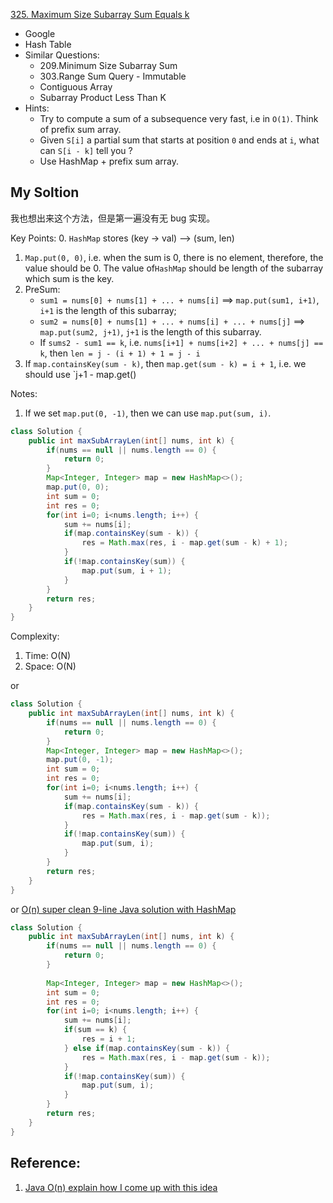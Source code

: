 [325. Maximum Size Subarray Sum Equals k](https://leetcode.com/problems/maximum-size-subarray-sum-equals-k/)

* Google
* Hash Table
* Similar Questions:
    * 209.Minimum Size Subarray Sum
    * 303.Range Sum Query - Immutable
    * Contiguous Array
    * Subarray Product Less Than K
* Hints:
    * Try to compute a sum of a subsequence very fast, i.e in `O(1)`. Think of prefix sum array.
    * Given `S[i]` a partial sum that starts at position `0` and ends at `i`, what can `S[i - k]` tell you ?
    * Use HashMap + prefix sum array.
    

## My Soltion 
我也想出来这个方法，但是第一遍没有无 bug 实现。

Key Points:
0. `HashMap` stores (key -> val) --> (sum, len)
1. `Map.put(0, 0)`, i.e. when the sum is 0, there is no element, therefore, the value should be 0. The value of`HashMap` should be length of the subarray which sum is the key. 
2. PreSum:
    * `sum1 = nums[0] + nums[1] + ... + nums[i]` ==> `map.put(sum1, i+1)`, `i+1` is the length of this subarray;
    * `sum2 = nums[0] + nums[1] + ... + nums[i] + ... + nums[j]` ==> `map.put(sum2, j+1)`, `j+1` is the length of this subarray.
    * If `sums2 - sum1 == k`, i.e. `nums[i+1] + nums[i+2] + ... + nums[j] == k`, then `len = j - (i + 1) + 1 = j - i`
3. If `map.containsKey(sum - k)`, then `map.get(sum - k) = i + 1`, i.e. we should use `j+1 - map.get()

Notes:
1. If we set `map.put(0, -1)`, then we can use `map.put(sum, i)`.

```java
class Solution {
    public int maxSubArrayLen(int[] nums, int k) {
        if(nums == null || nums.length == 0) {
            return 0;
        }
        Map<Integer, Integer> map = new HashMap<>();
        map.put(0, 0);
        int sum = 0;
        int res = 0;
        for(int i=0; i<nums.length; i++) {
            sum += nums[i];
            if(map.containsKey(sum - k)) {
                res = Math.max(res, i - map.get(sum - k) + 1);
            }
            if(!map.containsKey(sum)) {
                map.put(sum, i + 1);
            }
        }
        return res;
    }
}
```
Complexity:
1. Time: O(N)
2. Space: O(N)

or 

```java
class Solution {
    public int maxSubArrayLen(int[] nums, int k) {
        if(nums == null || nums.length == 0) {
            return 0;
        }
        Map<Integer, Integer> map = new HashMap<>();
        map.put(0, -1);
        int sum = 0;
        int res = 0;
        for(int i=0; i<nums.length; i++) {
            sum += nums[i];
            if(map.containsKey(sum - k)) {
                res = Math.max(res, i - map.get(sum - k));
            }
            if(!map.containsKey(sum)) {
                map.put(sum, i);
            }
        }
        return res;
    }
}
```

or [O(n) super clean 9-line Java solution with HashMap](https://leetcode.com/problems/maximum-size-subarray-sum-equals-k/discuss/77784/O(n)-super-clean-9-line-Java-solution-with-HashMap)

```java
class Solution {
    public int maxSubArrayLen(int[] nums, int k) {
        if(nums == null || nums.length == 0) {
            return 0;
        }
        
        Map<Integer, Integer> map = new HashMap<>();
        int sum = 0;
        int res = 0;
        for(int i=0; i<nums.length; i++) {
            sum += nums[i];
            if(sum == k) {
                res = i + 1;
            } else if(map.containsKey(sum - k)) {
                res = Math.max(res, i - map.get(sum - k));
            }
            if(!map.containsKey(sum)) {
                map.put(sum, i);
            }
        }
        return res;
    }
}
```


## Reference:
1. [Java O(n) explain how I come up with this idea](https://leetcode.com/problems/maximum-size-subarray-sum-equals-k/discuss/77778/Java-O(n)-explain-how-I-come-up-with-this-idea)
